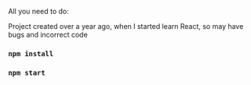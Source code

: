 All you need to do:

Project created over a year ago, when I started learn React, so may have bugs and incorrect code

### `npm install`
### `npm start`

